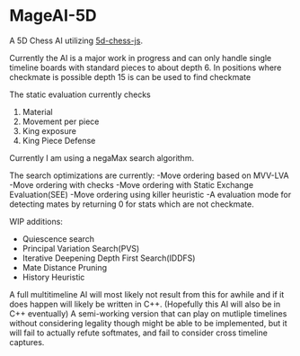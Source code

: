 # MageAI-5D
A 5D Chess AI utilizing [5d-chess-js](https://gitlab.com/alexbay218/5d-chess-js).

Currently the AI is a major work in progress and can only handle single timeline boards with standard pieces to about depth 6. In positions where checkmate is possible depth 15 is can be used to find checkmate

The static evaluation currently checks
1. Material
2. Movement per piece
3. King exposure
4. King Piece Defense

Currently I am using a negaMax search algorithm. 

The search optimizations are currently:
-Move ordering based on MVV-LVA
-Move ordering with checks
-Move ordering with Static Exchange Evaluation(SEE)
-Move ordering using killer heuristic
-A evaluation mode for detecting mates by returning 0 for stats which are not checkmate.

WIP additions:
- Quiescence search
- Principal Variation Search(PVS)
- Iterative Deepening Depth First Search(IDDFS)
- Mate Distance Pruning
- History Heuristic

A full multitimeline AI will most likely not result from this for awhile and if it does happen will likely be written in C++. (Hopefully this AI will also be in C++ eventually)
A semi-working version that can play on mutliple timelines without considering legality though might be able to be implemented, but it will fail to actually refute softmates, and fail to consider cross timeline captures.
